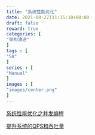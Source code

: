 ```yaml
---
title: "系统性能优化"
date: 2021-08-27T11:15:10+08:00
draft: false
reward: true
categories: [
"架构演进"
]
tags : [
"SA"
]
series : [
"Manual"
]
images : [
"images/center.png"
]
---
```


[comment]: <> (# 系统性能优化)

[系统性能优化之并发编程](https://www.jianshu.com/p/cd1772116c8f)

[提升系统的QPS和吞吐量](https://www.cnblogs.com/jtlgb/p/9002480.html)
